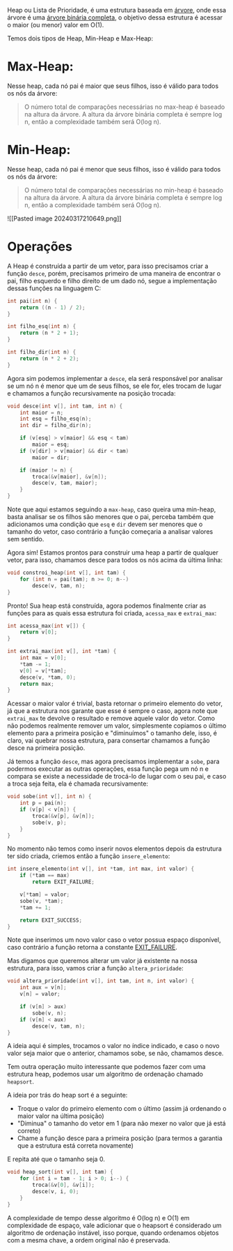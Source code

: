 Heap ou Lista de Prioridade, é uma estrutura baseada em [árvore](Árvore.md), onde essa árvore é uma [árvore binária completa](Árvore%20Binária%20Completa), o objetivo dessa estrutura é acessar o maior (ou menor) valor em O(1).

Temos dois tipos de Heap, Min-Heap e Max-Heap:

# Max-Heap:

Nesse heap, cada nó pai é maior que seus filhos, isso é válido para todos os nós da árvore:

> O número total de comparações necessárias no max-heap é baseado na altura da árvore. A altura da árvore binária completa é sempre log n, então a complexidade também será O(log n).

# Min-Heap:

Nesse heap, cada nó pai é menor que seus filhos, isso é válido para todos os nós da árvore:

> O número total de comparações necessárias no min-heap é baseado na altura da árvore. A altura da árvore binária completa é sempre log n, então a complexidade também será O(log n).

![[Pasted image 20240317210649.png]]

# Operações

A Heap é construída a partir de um vetor, para isso precisamos criar a função `desce`, porém, precisamos primeiro de uma maneira de encontrar o pai, filho esquerdo e filho direito de um dado nó, segue a implementação dessas funções na linguagem C:

```C
int pai(int n) {
    return ((n - 1) / 2);
}

int filho_esq(int n) {
    return (n * 2 + 1);
}

int filho_dir(int n) {
    return (n * 2 + 2);
}
```

Agora sim podemos implementar a `desce`, ela será responsável por analisar se um nó n é menor que um de seus filhos, se ele for, eles trocam de lugar e chamamos a função recursivamente na posição trocada: 

```C
void desce(int v[], int tam, int n) {
    int maior = n;
    int esq = filho_esq(n);
    int dir = filho_dir(n);

    if (v[esq] > v[maior] && esq < tam)
        maior = esq;
    if (v[dir] > v[maior] && dir < tam)
        maior = dir;

    if (maior != n) {
        troca(&v[maior], &v[n]);
        desce(v, tam, maior);
    }
}
```

Note que aqui estamos seguindo a `max-heap`, caso queira uma min-heap, basta analisar se os filhos são menores que o pai, perceba também que adicionamos uma condição que `esq` e `dir` devem ser menores que o tamanho do vetor, caso contrário a função começaria a analisar valores sem sentido.

Agora sim! Estamos prontos para construir uma heap a partir de qualquer vetor, para isso, chamamos desce para todos os nós acima da última linha:

```C
void constroi_heap(int v[], int tam) {
    for (int n = pai(tam); n >= 0; n--)
        desce(v, tam, n);
}
```

Pronto! Sua heap está construída, agora podemos finalmente criar as funções para as quais essa estrutura foi criada, `acessa_max` e `extrai_max`:

```C
int acessa_max(int v[]) {
    return v[0];
}

int extrai_max(int v[], int *tam) {
    int max = v[0];
    *tam -= 1;
    v[0] = v[*tam];
    desce(v, *tam, 0);
    return max;
}
```

Acessar o maior valor é trivial, basta retornar o primeiro elemento do vetor, já que a estrutura nos garante que esse é sempre o caso, agora note que `extrai_max` te devolve o resultado e remove aquele valor do vetor. Como não podemos realmente remover um valor, simplesmente copiamos o último elemento para a primeira posição e "diminuímos" o tamanho dele, isso, é claro, vai quebrar nossa estrutura, para consertar chamamos a função desce na primeira posição.

Já temos a função `desce`, mas agora precisamos implementar a `sobe`, para podermos executar as outras operações, essa função pega um nó n e compara se existe a necessidade de trocá-lo de lugar com o seu pai, e caso a troca seja feita, ela é chamada recursivamente:

```C
void sobe(int v[], int n) {
    int p = pai(n);
    if (v[p] < v[n]) {
        troca(&v[p], &v[n]);
        sobe(v, p);
    }
}
```

No momento não temos como inserir novos elementos depois da estrutura ter sido criada, criemos então a função `insere_elemento`:

```C
int insere_elemento(int v[], int *tam, int max, int valor) {
    if (*tam == max)
        return EXIT_FAILURE;

    v[*tam] = valor;
    sobe(v, *tam);
    *tam += 1;

    return EXIT_SUCCESS;
}
```

Note que inserimos um novo valor caso o vetor possua espaço disponível, caso contrário a função retorna a constante [EXIT_FAILURE](Constantes.md).

Mas digamos que queremos alterar um valor já existente na nossa estrutura, para isso, vamos criar a função `altera_prioridade`:

```C
void altera_prioridade(int v[], int tam, int n, int valor) {
    int aux = v[n];
    v[n] = valor;

    if (v[n] > aux)
        sobe(v, n);
    if (v[n] < aux)
        desce(v, tam, n);
}
```

A ideia aqui é simples, trocamos o valor no índice indicado, e caso o novo valor seja maior que o anterior, chamamos sobe, se não, chamamos desce.

Tem outra operação muito interessante que podemos fazer com uma estrutura heap, podemos usar um algoritmo de ordenação chamado `heapsort`.

A ideia por trás do heap sort é a seguinte:

- Troque o valor do primeiro elemento com o último (assim já ordenando o maior valor na última posição)
- "Diminua" o tamanho do vetor em 1 (para não mexer no valor que já está correto)
- Chame a função desce para a primeira posição (para termos a garantia que a estrutura está correta novamente)

E repita até que o tamanho seja 0.

```C
void heap_sort(int v[], int tam) {
    for (int i = tam - 1; i > 0; i--) {
        troca(&v[0], &v[i]);
        desce(v, i, 0);
    }
}
```

A complexidade de tempo desse algoritmo é O(log n) e O(1) em complexidade de espaço, vale adicionar que o heapsort é considerado um algoritmo de ordenação instável, isso porque, quando ordenamos objetos com a mesma chave, a ordem original não é preservada.